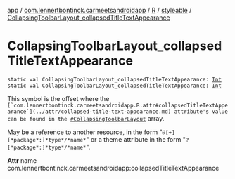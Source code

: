 [app](../../../index.md) / [com.lennertbontinck.carmeetsandroidapp](../../index.md) / [R](../index.md) / [styleable](index.md) / [CollapsingToolbarLayout_collapsedTitleTextAppearance](./-collapsing-toolbar-layout_collapsed-title-text-appearance.md)

# CollapsingToolbarLayout_collapsedTitleTextAppearance

`static val CollapsingToolbarLayout_collapsedTitleTextAppearance: `[`Int`](https://kotlinlang.org/api/latest/jvm/stdlib/kotlin/-int/index.html)
`static val CollapsingToolbarLayout_collapsedTitleTextAppearance: `[`Int`](https://kotlinlang.org/api/latest/jvm/stdlib/kotlin/-int/index.html)

This symbol is the offset where the ``[`com.lennertbontinck.carmeetsandroidapp.R.attr#collapsedTitleTextAppearance`](../attr/collapsed-title-text-appearance.md) attribute's value can be found in the ``[`#CollapsingToolbarLayout`](-collapsing-toolbar-layout.md) array.

May be a reference to another resource, in the form "`@[+][*package*:]*type*/*name*`" or a theme attribute in the form "`?[*package*:]*type*/*name*`".

**Attr**
name com.lennertbontinck.carmeetsandroidapp:collapsedTitleTextAppearance

